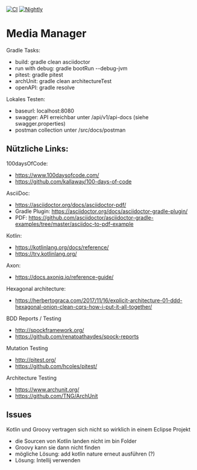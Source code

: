 [![CI](https://github.com/jacq42/media-manager/actions/workflows/main.yml/badge.svg)](https://github.com/jacq42/media-manager/actions/workflows/main?query=branch%3Amaster++)
[![Nightly](https://github.com/jacq42/media-manager/actions/workflows/nightly.yml/badge.svg)](https://github.com/jacq42/media-manager/actions/workflows/nightly?query=branch%3Amaster++)

# Media Manager

Gradle Tasks:
* build: gradle clean asciidoctor
* run with debug: gradle bootRun --debug-jvm
* pitest: gradle pitest
* archUnit: gradle clean architectureTest
* openAPI: gradle resolve

Lokales Testen:
* baseurl: localhost:8080 
* swagger: API erreichbar unter /api/v1/api-docs (siehe swagger.properties)
* postman collection unter /src/docs/postman

## Nützliche Links:

100daysOfCode: 
* https://www.100daysofcode.com/
* https://github.com/kallaway/100-days-of-code

AsciiDoc:
* https://asciidoctor.org/docs/asciidoctor-pdf/
* Gradle Plugin: https://asciidoctor.org/docs/asciidoctor-gradle-plugin/
* PDF: https://github.com/asciidoctor/asciidoctor-gradle-examples/tree/master/asciidoc-to-pdf-example

Kotlin:
* https://kotlinlang.org/docs/reference/
* https://try.kotlinlang.org/

Axon:
* https://docs.axoniq.io/reference-guide/

Hexagonal architecture:
* https://herbertograca.com/2017/11/16/explicit-architecture-01-ddd-hexagonal-onion-clean-cqrs-how-i-put-it-all-together/

BDD Reports / Testing
* http://spockframework.org/
* https://github.com/renatoathaydes/spock-reports

Mutation Testing
* http://pitest.org/
* https://github.com/hcoles/pitest/

Architecture Testing
* https://www.archunit.org/
* https://github.com/TNG/ArchUnit

## Issues

Kotlin und Groovy vertragen sich nicht so wirklich in einem Eclipse Projekt
- die Sourcen von Kotlin landen nicht im bin Folder
- Groovy kann sie dann nicht finden
- mögliche Lösung: add kotlin nature erneut ausführen (?)
- Lösung: Intellij verwenden
